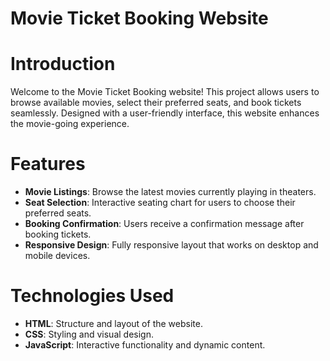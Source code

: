 # Movie Ticket Booking Website

# Introduction
Welcome to the Movie Ticket Booking website! This project allows users to browse available movies, select their preferred seats, and book tickets seamlessly. Designed with a user-friendly interface, this website enhances the movie-going experience.

# Features
- **Movie Listings**: Browse the latest movies currently playing in theaters.
- **Seat Selection**: Interactive seating chart for users to choose their preferred seats.
- **Booking Confirmation**: Users receive a confirmation message after booking tickets.
- **Responsive Design**: Fully responsive layout that works on desktop and mobile devices.

# Technologies Used
- **HTML**: Structure and layout of the website.
- **CSS**: Styling and visual design.
- **JavaScript**: Interactive functionality and dynamic content.


